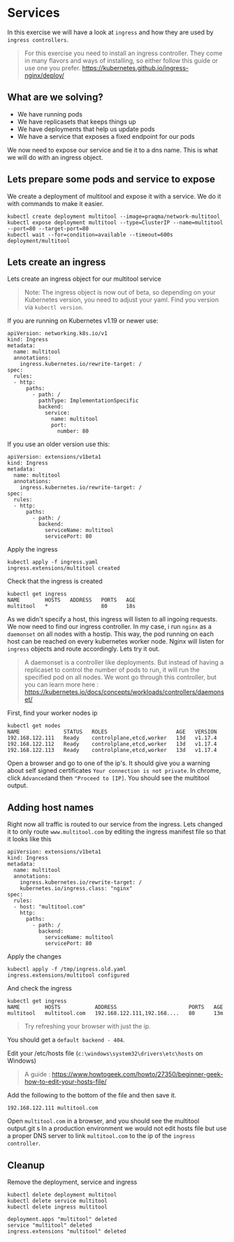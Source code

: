 # Services

In this exercise we will have a look at `ingress` and how they are used by `ingress controllers`.

> For this exercise you need to install an ingress controller. They come in many flavors and ways of installing, so either follow this guide or use one you prefer. https://kubernetes.github.io/ingress-nginx/deploy/

## What are we solving?
- We have running pods
- We have replicasets that keeps things up
- We have deployments that help us update pods
- We have a service that exposes a fixed endpoint for our pods

We now need to expose our service and tie it to a dns name. This is what we will do with an ingress object.

## Lets prepare some pods and service to expose
We create a deployment of multitool and expose it with a service. We do it with commands to make it easier.

```
kubectl create deployment multitool --image=praqma/network-multitool
kubectl expose deployment multitool --type=ClusterIP --name=multitool --port=80 --target-port=80
kubectl wait --for=condition=available --timeout=600s deployment/multitool
```

## Lets create an ingress
Lets create an ingress object for our multitool service

> Note: The ingress object is now out of beta, so depending on your Kubernetes version, you need to adjust your yaml. Find you version via `kubectl version`.


If you are running on Kubernetes v1.19 or newer use:
```
apiVersion: networking.k8s.io/v1
kind: Ingress
metadata:
  name: multitool
  annotations:
    ingress.kubernetes.io/rewrite-target: /
spec:
  rules:
  - http:
      paths:
        - path: /
          pathType: ImplementationSpecific
          backend:
            service:
              name: multitool
              port:
                number: 80
```

If you use an older version use this:
```
apiVersion: extensions/v1beta1
kind: Ingress
metadata:
  name: multitool
  annotations:
    ingress.kubernetes.io/rewrite-target: /
spec:
  rules:
  - http:
      paths:
        - path: /
          backend:
            serviceName: multitool
            servicePort: 80
```

Apply the ingress
```
kubectl apply -f ingress.yaml
ingress.extensions/multitool created
```

Check that the ingress is created
```
kubectl get ingress
NAME        HOSTS   ADDRESS   PORTS   AGE
multitool   *                 80      18s
```

As we didn't specify a host, this ingress will listen to all ingoing requests. We now need to find our ingress controller. In my case, i run `nginx` as a `daemonset` on all nodes with a hostip. This way, the pod running on each host can be reached on every kubernetes worker node. Nginx will listen for `ingress` objects and route accordingly. Lets try it out.

> A daemonset is a controller like deployments. But instead of having a replicaset to control the number of pods to run, it will run the specified pod on all nodes. We wont go through this controller, but you can learn more here : https://kubernetes.io/docs/concepts/workloads/controllers/daemonset/

First, find your worker nodes ip
```
kubectl get nodes
NAME              STATUS   ROLES                      AGE   VERSION
192.168.122.111   Ready    controlplane,etcd,worker   13d   v1.17.4
192.168.122.112   Ready    controlplane,etcd,worker   13d   v1.17.4
192.168.122.113   Ready    controlplane,etcd,worker   13d   v1.17.4
```

Open a browser and go to one of the ip's. It should give you a warning about self signed certificates `Your connection is not private`. In chrome, click `Advanced`and then `"Proceed to [IP]`. You should see the multitool output.

## Adding host names
Right now all traffic is routed to our service from the ingress. Lets changed it to only route `www.multitool.com` by editing the ingress manifest file so that it looks like this

```
apiVersion: extensions/v1beta1
kind: Ingress
metadata:
  name: multitool
  annotations:
    ingress.kubernetes.io/rewrite-target: /
    kubernetes.io/ingress.class: "nginx"
spec:
  rules:
  - host: "multitool.com"
    http:
      paths:
        - path: /
          backend:
            serviceName: multitool
            servicePort: 80
```
Apply the changes
```
kubectl apply -f /tmp/ingress.old.yaml
ingress.extensions/multitool configured
```

And check the ingress
```
kubectl get ingress
NAME        HOSTS           ADDRESS                       PORTS   AGE
multitool   multitool.com   192.168.122.111,192.168....   80      13m
```
> Try refreshing your browser with just the ip.

You should get a `default backend - 404`.

Edit your /etc/hosts file (`c:\windows\system32\drivers\etc\hosts` on Windows)

> A guide : https://www.howtogeek.com/howto/27350/beginner-geek-how-to-edit-your-hosts-file/

Add the following to the bottom of the file and then save it.
```
192.168.122.111 multitool.com
```

Open `multitool.com` in a browser, and you should see the multitool output.git s In a production environment we would not edit hosts file but use a proper DNS server to link `multitool.com` to the ip of the `ingress controller`. 

## Cleanup
Remove the deployment, service and ingress
```
kubectl delete deployment multitool
kubectl delete service multitool
kubectl delete ingress multitool

deployment.apps "multitool" deleted
service "multitool" deleted
ingress.extensions "multitool" deleted
```
